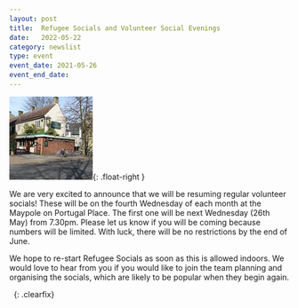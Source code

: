 ```yaml
---
layout: post
title:  Refugee Socials and Volunteer Social Evenings
date:   2022-05-22
category: newslist
type: event
event_date: 2021-05-26
event_end_date:
---
```


![The Maypole pub](/images/2021-05-22-maypole.jpg){: .float-right }

We are very excited to announce that we will be resuming regular volunteer socials! These will be on the fourth Wednesday of each month at the Maypole on Portugal Place. The first one will be next Wednesday (26th May) from 7.30pm. Please let us know if you will be coming because numbers will be limited. With luck, there will be no restrictions by the end of June.

We hope to re-start Refugee Socials as soon as this is allowed indoors. We would love to hear from you if you would like to join the team planning and organising the socials, which are likely to be popular when they begin again.

&nbsp;
{: .clearfix}
